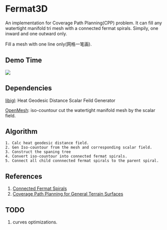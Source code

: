 # Fermat3D
An implementation for Coverage Path Planning(CPP) problem. It can fill any watertight manifold tri mesh with a connected fermat spirals. Simpily, one inward and one outward only.

Fill a mesh with one line only(网格一笔画).
## Demo Time
![](./data/fermatcpp.gif)

## Dependencies

[libigl](https://libigl.github.io/): Heat Geodesic Distance Scalar Feild Generator 

[OpenMesh](https://www.openmesh.org/): iso-countour cut the watertight manifold mesh by the scalar field.

## Algorithm
```
1. Calc heat geodesic distance field.
2. Gen Iso-countour from the mesh and corresponding scalar field.
3. Construct the spaning tree
4. Convert iso-countour into connected fermat spirals.
5. Connect all child connnected fermat spirals to the parent spiral.
```
## References
1. [Connected Fermat Spirals](https://homes.cs.washington.edu/~haisen/CFS/index.html)
2. [Coverage Path Planning for General Terrain Surfaces](http://www.mae.cuhk.edu.hk/~cwang/pubs/ICRA19FermatCPP.pdf)

## TODO
1. curves optimizations.
